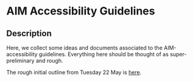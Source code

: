 
# AIM Accessibility Guidelines

## Description

Here, we collect some ideas and documents associated to the AIM-accessibility
guidelines. Everything here should be thought of as super-preliminary and rough.

The rough initial outline from Tuesday 22 May is [here](structure.markdown).
